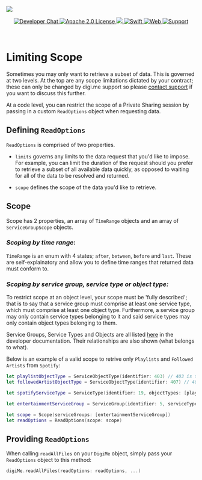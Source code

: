 ![](https://securedownloads.digi.me/partners/digime/SDKReadmeBanner.png)

<p align="center">
    <a href="https://developers.digi.me/slack/join">
        <img src="https://img.shields.io/badge/chat-slack-blueviolet.svg" alt="Developer Chat">
    </a>
    <a href="https://github.com/digime/digime-sdk-ios/blob/master/LICENSE">
        <img src="https://img.shields.io/badge/license-apache 2.0-blue.svg" alt="Apache 2.0 License">
    </a>
    <a href="#">
    	<img src="https://img.shields.io/badge/build-passing-brightgreen.svg">
    </a>
    <a href="https://swift.org">
        <img src="https://img.shields.io/badge/language-swift-orange.svg" alt="Swift">
    </a>
    <a href="https://developers.digi.me">
        <img src="https://img.shields.io/badge/web-digi.me-red.svg" alt="Web">
    </a>
    <a href="https://digime.freshdesk.com/support/solutions/9000115894">
        <img src="https://img.shields.io/badge/support-freshdesk-721744.svg" alt="Support">
    </a>
</p>

<br>

# Limiting Scope

Sometimes you may only want to retrieve a subset of data. This is governed at two levels. At the top are any scope limitations dictated by your contract; these can only be changed by digi.me support so please [contact support](https://developers.digi.me/contact-us) if you want to discuss this further.

At a code level, you can restrict the scope of a Private Sharing session by passing in a custom `ReadOptions` object when requesting data.

## Defining `ReadOptions`

`ReadOptions` is comprised of two properties.

* `limits` governs any limits to the data request that you'd like to impose. For example, you can limit the duration of the request should you prefer to retrieve a subset of all available data quickly, as opposed to waiting for all of the data to be resolved and returned.

* `scope` defines the scope of the data you'd like to retrieve.

## Scope

Scope has 2 properties, an array of `TimeRange` objects and an array of `ServiceGroupScope` objects.

### _Scoping by time range_:

`TimeRange` is an enum with 4 states; `after`, `between`, `before` and `last`.
These are self-explainatory and allow you to define time ranges that returned data must conform to.

### _Scoping by service group, service type or object type:_

To restrict scope at an object level, your scope must be 'fully described'; that is to say that a service group must comprise at least one service type, which must comprise at least one object type. Furthermore, a service group may only contain service types belonging to it and said service types may only contain object types belonging to them.

Service Groups, Service Types and Objects are all listed [here](https://developers.digi.me/docs) in the developer documentation. Their relationships are also shown (what belongs to what).

Below is an example of a valid scope to retrive only `Playlists` and `Followed Artists` from `Spotify`:

```swift
let playlistObjectType = ServiceObjectType(identifier: 403) // 403 is the ID for a Playlist object.
let followedArtistObjectType = ServiceObjectType(identifier: 407) // 407 is the ID for a Followed Artist object.

let spotifyServiceType = ServiceType(identifier: 19, objectTypes: [playlistObjectType, followedArtistObjectType]) // 19 is the ID for Spotify.

let entertainmentServiceGroup = ServiceGroup(identifier: 5, serviceTypes: [spotifyServiceType]) // 5 is the ID for Entertainment.

let scope = Scope(serviceGroups: [entertainmentServiceGroup])
let readOptions = ReadOptions(scope: scope)
```


## Providing `ReadOptions`

When calling `readAllFiles` on your `DigiMe` object, simply pass your `ReadOptions` object to this method:

```swift
digiMe.readAllFiles(readOptions: readOptions, ...)
```
